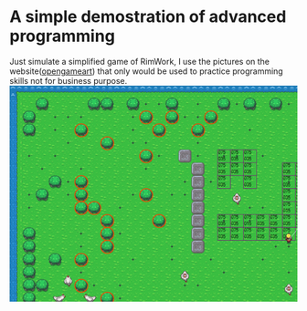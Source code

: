# A simple demostration of advanced programming
Just simulate a simplified game of RimWork, I use the pictures on the website([opengameart](https://opengameart.org)) that only would be used to practice programming skills not for business purpose.
![](./img.png)
